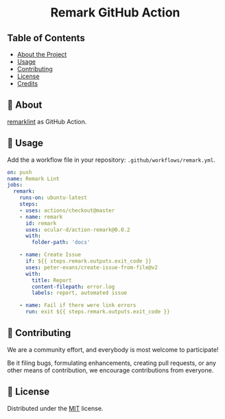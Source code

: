 <div align="center">

# Remark GitHub Action

</div>

## Table of Contents

- [About the Project](#📄-about)
- [Usage](#🚀-usage)
- [Contributing](#🤝-contributing)
- [License](#📝-license)
- [Credits](#🙏-credits)

## 📄 About

[remarklint](https://github.com/remarkjs/remark-lint "Link to remarklint on GitHub") as GitHub Action.

## 🚀 Usage

Add the a workflow file in your repository: `.github/workflows/remark.yml`.

```yml
on: push
name: Remark Lint
jobs:
  remark:
    runs-on: ubuntu-latest
    steps:
    - uses: actions/checkout@master
    - name: remark
      id: remark
      uses: ocular-d/action-remark@0.0.2
      with:
        folder-path: 'docs'

    - name: Create Issue
      if: ${{ steps.remark.outputs.exit_code }}
      uses: peter-evans/create-issue-from-file@v2
      with:
        title: Report
        content-filepath: error.log
        labels: report, automated issue

    - name: Fail if there were link errors
      run: exit ${{ steps.remark.outputs.exit_code }}
```

## 🤝 Contributing

We are a community effort, and everybody is most welcome to participate!

Be it filing bugs, formulating enhancements, creating pull requests, or any other means of contribution, we encourage contributions from everyone.

## 📝 License

Distributed under the [MIT](https://choosealicense.com/licenses/mit/ "Link to license") license.
